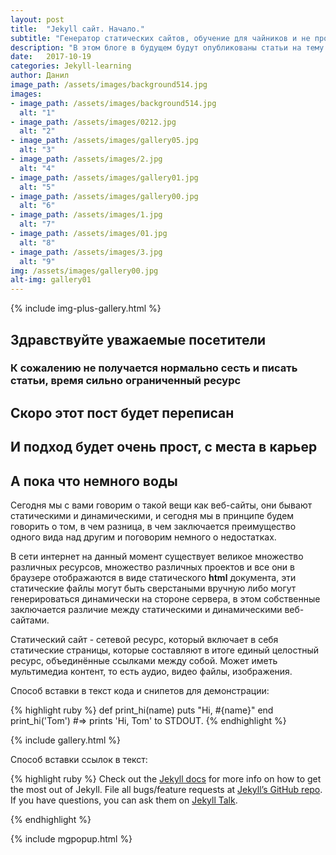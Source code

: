```yaml
---
layout: post
title:  "Jekyll сайт. Начало."
subtitle: "Генератор статических сайтов, обучение для чайников и не програмистов."
description: "В этом блоге в будущем будут опубликованы статьи на тему того, как создать статический сайт с помощью генератора статических сайтов Jekyll. Весь материал будет излогаться максимально просто, для продвижения этой крутой темы в массы.)))"
date:   2017-10-19
categories: Jekyll-learning
author: Данил
image_path: /assets/images/background514.jpg
images:
- image_path: /assets/images/background514.jpg
  alt: "1"
- image_path: /assets/images/0212.jpg
  alt: "2"
- image_path: /assets/images/gallery05.jpg
  alt: "3"
- image_path: /assets/images/2.jpg
  alt: "4"
- image_path: /assets/images/gallery01.jpg
  alt: "5"
- image_path: /assets/images/gallery00.jpg
  alt: "6"
- image_path: /assets/images/1.jpg
  alt: "7"
- image_path: /assets/images/01.jpg
  alt: "8"
- image_path: /assets/images/3.jpg
  alt: "9"
img: /assets/images/gallery00.jpg
alt-img: gallery01
---
```



{% include img-plus-gallery.html %}

## Здравствуйте уважаемые посетители ##

### К сожалению не получается нормально сесть и писать статьи, время сильно ограниченный ресурс ###

## Скоро этот пост будет переписан ##

## И подход будет очень прост, с места в карьер ##

## А пока что немного воды ##

Сегодня мы с вами говорим о такой вещи как веб-сайты, они бывают статическими и динамическими, и сегодня мы в принципе будем говорить о том, в чем разница, в чем заключается преимущество одного вида над другим и поговорим немного о недостатках.

В сети интернет на данный момент существует великое множество различных ресурсов, множество различных проектов и все они в браузере отображаются в виде статического **html** документа, эти статические файлы могут быть сверстаными вручную либо могут генерироваться динамически на стороне сервера, в этом собственные заключается различие между статическими и динамическими веб-сайтами.

Статический сайт - сетевой ресурс, который включает в себя статические страницы, которые составляют в итоге единый целостный ресурс, объединённые ссылками между собой. Может иметь мультимедиа контент, то есть аудио, видео файлы, изображения.

Способ вставки в текст кода и снипетов для демонстрации:

{% highlight ruby %}
def print_hi(name)
  puts "Hi, #{name}"
end
print_hi('Tom')
#=> prints 'Hi, Tom' to STDOUT.
{% endhighlight %}



{% include gallery.html %}

Способ вставки ссылок в текст:

{% highlight ruby %}
Check out the [Jekyll docs][jekyll-docs] for more info on how to get the most out of Jekyll. File all bugs/feature requests at [Jekyll’s GitHub repo][jekyll-gh]. If you have questions, you can ask them on [Jekyll Talk][jekyll-talk].

[jekyll-docs]: https://jekyllrb.com/docs/home
[jekyll-gh]:   https://github.com/jekyll/jekyll
[jekyll-talk]: https://talk.jekyllrb.com/
{% endhighlight %}

{% include mgpopup.html %}




